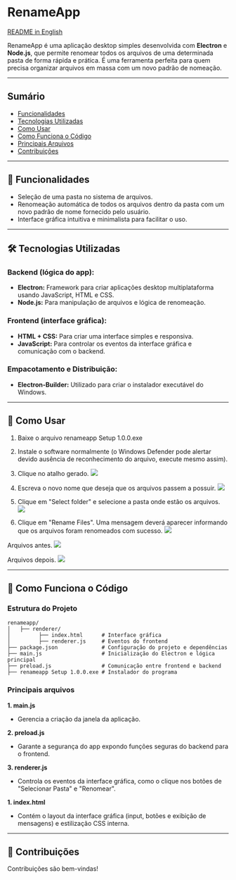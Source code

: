 # RenameApp

[README in English](README-eng.md) 

RenameApp é uma aplicação desktop simples desenvolvida com **Electron** e **Node.js**, que permite renomear todos os arquivos de uma determinada pasta de forma rápida e prática. É uma ferramenta perfeita para quem precisa organizar arquivos em massa com um novo padrão de nomeação.

---

## Sumário
- [Funcionalidades](#-funcionalidades)
- [Tecnologias Utilizadas](#-tecnologias-utilizadas)
- [Como Usar](#-como-usar)
- [Como Funciona o Código](#-como-funciona-o-código)
- [Principais Arquivos](#-principais-arquivos)
- [Contribuições](#-contribuições)

---

## 🚀 **Funcionalidades**
- Seleção de uma pasta no sistema de arquivos.
- Renomeação automática de todos os arquivos dentro da pasta com um novo padrão de nome fornecido pelo usuário.
- Interface gráfica intuitiva e minimalista para facilitar o uso.

---

## 🛠️ **Tecnologias Utilizadas**
### **Backend (lógica do app):**
- **Electron:** Framework para criar aplicações desktop multiplataforma usando JavaScript, HTML e CSS.
- **Node.js:** Para manipulação de arquivos e lógica de renomeação.

### **Frontend (interface gráfica):**
- **HTML + CSS:** Para criar uma interface simples e responsiva.
- **JavaScript:** Para controlar os eventos da interface gráfica e comunicação com o backend.

### **Empacotamento e Distribuição:**
- **Electron-Builder:** Utilizado para criar o instalador executável do Windows.

---

## 📖 **Como Usar**

1. Baixe o arquivo renameapp Setup 1.0.0.exe

2. Instale o software normalmente (o Windows Defender pode alertar devido ausência de reconhecimento do arquivo, execute mesmo assim).

3. Clique no atalho gerado.
![](https://i.ibb.co/9GBVGCj/11.png)

4. Escreva o novo nome que deseja que os arquivos passem a possuir.
![](https://i.ibb.co/Jtj12hX/12.png)

5. Clique em "Select folder" e selecione a pasta onde estão os arquivos.
![](https://i.ibb.co/2MPLSWV/13.png)

6. Clique em "Rename Files". Uma mensagem deverá aparecer informando que os arquivos foram renomeados com sucesso.
![](https://i.ibb.co/0GD9MmB/14.png)

Arquivos antes.
![](https://i.ibb.co/L9dFTkd/15.png)

Arquivos depois.
![](https://i.ibb.co/K54bjwZ/16.png)

---

## 🧰 **Como Funciona o Código**
### Estrutura do Projeto
```plaintext
renameapp/
│   ├── renderer/
│         ├── index.html      # Interface gráfica
│         ├── renderer.js     # Eventos do frontend
├── package.json              # Configuração do projeto e dependências
├── main.js                   # Inicialização do Electron e lógica principal
├── preload.js                # Comunicação entre frontend e backend
├── renameapp Setup 1.0.0.exe # Instalador do programa
```

### Principais arquivos
**1. main.js**
- Gerencia a criação da janela da aplicação.

**2. preload.js**
- Garante a segurança do app expondo funções seguras do backend para o frontend.

**3. renderer.js**
- Controla os eventos da interface gráfica, como o clique nos botões de "Selecionar Pasta" e "Renomear".

**1. index.html**
- Contém o layout da interface gráfica (input, botões e exibição de mensagens) e estilização CSS interna.

---

## 🤝 **Contribuições**
Contribuições são bem-vindas!